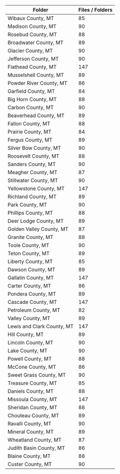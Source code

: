 | Folder                     |   Files / Folders |
|----------------------------|-------------------|
| Wibaux County, MT          |                85 |
| Madison County, MT         |                90 |
| Rosebud County, MT         |                88 |
| Broadwater County, MT      |                89 |
| Glacier County, MT         |                90 |
| Jefferson County, MT       |                90 |
| Flathead County, MT        |               147 |
| Musselshell County, MT     |                89 |
| Powder River County, MT    |                86 |
| Garfield County, MT        |                84 |
| Big Horn County, MT        |                88 |
| Carbon County, MT          |                90 |
| Beaverhead County, MT      |                89 |
| Fallon County, MT          |                88 |
| Prairie County, MT         |                84 |
| Fergus County, MT          |                89 |
| Silver Bow County, MT      |                90 |
| Roosevelt County, MT       |                88 |
| Sanders County, MT         |                90 |
| Meagher County, MT         |                87 |
| Stillwater County, MT      |                90 |
| Yellowstone County, MT     |               147 |
| Richland County, MT        |                89 |
| Park County, MT            |                90 |
| Phillips County, MT        |                88 |
| Deer Lodge County, MT      |                89 |
| Golden Valley County, MT   |                87 |
| Granite County, MT         |                88 |
| Toole County, MT           |                90 |
| Teton County, MT           |                89 |
| Liberty County, MT         |                85 |
| Dawson County, MT          |                89 |
| Gallatin County, MT        |               147 |
| Carter County, MT          |                86 |
| Pondera County, MT         |                89 |
| Cascade County, MT         |               147 |
| Petroleum County, MT       |                82 |
| Valley County, MT          |                89 |
| Lewis and Clark County, MT |               147 |
| Hill County, MT            |                89 |
| Lincoln County, MT         |                90 |
| Lake County, MT            |                90 |
| Powell County, MT          |                88 |
| McCone County, MT          |                86 |
| Sweet Grass County, MT     |                90 |
| Treasure County, MT        |                85 |
| Daniels County, MT         |                88 |
| Missoula County, MT        |               147 |
| Sheridan County, MT        |                88 |
| Chouteau County, MT        |                89 |
| Ravalli County, MT         |                90 |
| Mineral County, MT         |                89 |
| Wheatland County, MT       |                87 |
| Judith Basin County, MT    |                86 |
| Blaine County, MT          |                88 |
| Custer County, MT          |                90 |